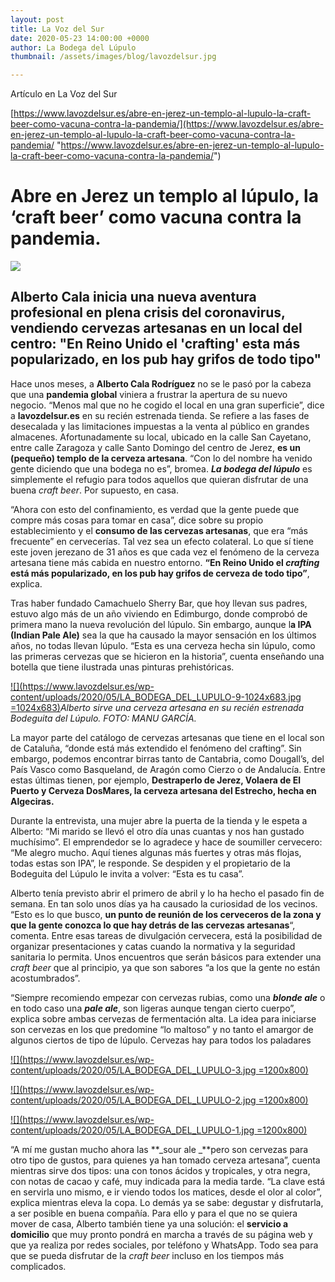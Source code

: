 ```yaml
---
layout: post
title: La Voz del Sur
date: 2020-05-23 14:00:00 +0000
author: La Bodega del Lúpulo
thumbnail: /assets/images/blog/lavozdelsur.jpg

---
```

Artículo en La Voz del Sur

[https://www.lavozdelsur.es/abre-en-jerez-un-templo-al-lupulo-la-craft-beer-como-vacuna-contra-la-pandemia/](https://www.lavozdelsur.es/abre-en-jerez-un-templo-al-lupulo-la-craft-beer-como-vacuna-contra-la-pandemia/ "https://www.lavozdelsur.es/abre-en-jerez-un-templo-al-lupulo-la-craft-beer-como-vacuna-contra-la-pandemia/")

# Abre en Jerez un templo al lúpulo, la ‘craft beer’ como vacuna contra la pandemia.

![](https://www.lavozdelsur.es/wp-content/uploads/2020/05/LA_BODEGA_DEL_LUPULO-10.jpg)

## Alberto Cala inicia una nueva aventura profesional en plena crisis del coronavirus, vendiendo cervezas artesanas en un local del centro: "En Reino Unido el 'crafting' esta más popularizado, en los pub hay grifos de todo tipo"

Hace unos meses, a **Alberto Cala Rodríguez** no se le pasó por la cabeza que una **pandemia global** viniera a frustrar la apertura de su nuevo negocio. “Menos mal que no he cogido el local en una gran superficie”, dice a **lavozdelsur.es** en su recién estrenada tienda. Se refiere a las fases de desecalada y las limitaciones impuestas a la venta al público en grandes almacenes. Afortunadamente su local, ubicado en la calle San Cayetano, entre calle Zaragoza y calle Santo Domingo del centro de Jerez, **es un (pequeño) templo de la cerveza artesana**. “Con lo del nombre ha venido gente diciendo que una bodega no es”, bromea. **_La bodega del lúpulo_** es simplemente el refugio para todos aquellos que quieran disfrutar de una buena _craft beer_. Por supuesto, en casa.

“Ahora con esto del confinamiento, es verdad que la gente puede que compre más cosas para tomar en casa”, dice sobre su propio establecimiento y el **consumo de las cervezas artesanas**, que era “más frecuente” en cervecerías. Tal vez sea un efecto colateral. Lo que sí tiene este joven jerezano de 31 años es que cada vez el fenómeno de la cerveza artesana tiene más cabida en nuestro entorno. **“En Reino Unido el _crafting_ está más popularizado, en los pub hay grifos de cerveza de todo tipo”**, explica.

Tras haber fundado Camachuelo Sherry Bar, que hoy llevan sus padres, estuvo algo más de un año viviendo en Edimburgo, donde comprobó de primera mano la nueva revolución del lúpulo. Sin embargo, aunque l**a IPA (Indian Pale Ale)** sea la que ha causado la mayor sensación en los últimos años, no todas llevan lúpulo. “Esta es una cerveza hecha sin lúpulo, como las primeras cervezas que se hicieron en la historia”, cuenta enseñando una botella que tiene ilustrada unas pinturas prehistóricas.

[![](https://www.lavozdelsur.es/wp-content/uploads/2020/05/LA_BODEGA_DEL_LUPULO-9-1024x683.jpg =1024x683)](https://www.lavozdelsur.es/wp-content/uploads/2020/05/LA_BODEGA_DEL_LUPULO-9.jpg)_Alberto sirve una cerveza artesana en su recién estrenada Bodeguita del Lúpulo. FOTO: MANU GARCÍA._

La mayor parte del catálogo de cervezas artesanas que tiene en el local son de Cataluña, “donde está más extendido el fenómeno del crafting”. Sin embargo, podemos encontrar birras tanto de Cantabria, como Dougall’s, del País Vasco como Basqueland, de Aragón como Cierzo o de Andalucía. Entre estas últimas tienen, por ejemplo, **Destraperlo de Jerez, Volaera de El Puerto y Cerveza DosMares, la cerveza artesana del Estrecho, hecha en Algeciras.**

Durante la entrevista, una mujer abre la puerta de la tienda y le espeta a Alberto: “Mi marido se llevó el otro día unas cuantas y nos han gustado muchísimo”. El emprendedor se lo agradece y hace de soumiller cervecero: “Me alegro mucho. Aquí tienes algunas más fuertes y otras más flojas, todas estas son IPA”, le responde. Se despiden y el propietario de la Bodeguita del Lúpulo le invita a volver: “Esta es tu casa”.

Alberto tenía previsto abrir el primero de abril y lo ha hecho el pasado fin de semana. En tan solo unos días ya ha causado la curiosidad de los vecinos. “Esto es lo que busco, **un punto de reunión de los cerveceros de la zona y que la gente conozca lo que hay detrás de las cervezas artesanas**“, comenta. Entre esas tareas de divulgación cervecera, está la posibilidad de organizar presentaciones y catas cuando la normativa y la seguridad sanitaria lo permita. Unos encuentros que serán básicos para extender una _craft beer_ que al principio, ya que son sabores “a los que la gente no están acostumbrados”.

“Siempre recomiendo empezar con cervezas rubias, como una **_blonde ale_** o en todo caso una **_pale ale_**, son ligeras aunque tengan cierto cuerpo”, explica sobre ambas cervezas de fermentación alta. La idea para iniciarse son cervezas en los que predomine “lo maltoso” y no tanto el amargor de algunos ciertos de tipo de lúpulo. Cervezas hay para todos los paladares

[![](https://www.lavozdelsur.es/wp-content/uploads/2020/05/LA_BODEGA_DEL_LUPULO-3.jpg =1200x800)](https://www.lavozdelsur.es/wp-content/uploads/2020/05/LA_BODEGA_DEL_LUPULO-3.jpg)

[![](https://www.lavozdelsur.es/wp-content/uploads/2020/05/LA_BODEGA_DEL_LUPULO-2.jpg =1200x800)](https://www.lavozdelsur.es/wp-content/uploads/2020/05/LA_BODEGA_DEL_LUPULO-2.jpg)

[![](https://www.lavozdelsur.es/wp-content/uploads/2020/05/LA_BODEGA_DEL_LUPULO-1.jpg =1200x800)](https://www.lavozdelsur.es/wp-content/uploads/2020/05/LA_BODEGA_DEL_LUPULO-1.jpg)

“A mí me gustan mucho ahora las **_sour ale _**pero son cervezas para otro tipo de gustos, para quienes ya han tomado cerveza artesana”, cuenta mientras sirve dos tipos: una con tonos ácidos y tropicales, y otra negra, con notas de cacao y café, muy indicada para la media tarde. “La clave está en servirla uno mismo, e ir viendo todos los matices, desde el olor al color”, explica mientras eleva la copa. Lo demás ya se sabe: degustar y disfrutarla, a ser posible en buena compañía. Para ello y para el que no se quiera mover de casa, Alberto también tiene ya una solución: el **servicio a domicilio** que muy pronto pondrá en marcha a través de su página web y que ya realiza por redes sociales, por teléfono y WhatsApp. Todo sea para que se pueda disfrutar de la _craft beer_ incluso en los tiempos más complicados.
